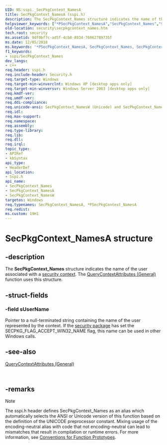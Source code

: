 ```yaml
---
UID: NS:sspi._SecPkgContext_NamesA
title: SecPkgContext_NamesA (sspi.h)
description: The SecPkgContext_Names structure indicates the name of the user associated with a security context. The QueryContextAttributes (General) function uses this structure.
helpviewer_keywords: ["*PSecPkgContext_NamesA","SecPkgContext_Names","SecPkgContext_Names structure [Security]","SecPkgContext_NamesA","SecPkgContext_NamesW","_ssp_secpkgcontext_names","pSecPkgContext_Names","pSecPkgContext_Names structure pointer [Security]","security.secpkgcontext_names","sspi/SecPkgContext_Names","sspi/SecPkgContext_NamesA","sspi/SecPkgContext_NamesW","sspi/pSecPkgContext_Names"]
old-location: security\secpkgcontext_names.htm
tech.root: security
ms.assetid: 9df0bf7c-ad5f-4cb8-8934-76062789735f
ms.date: 12/05/2018
ms.keywords: '*PSecPkgContext_NamesA, SecPkgContext_Names, SecPkgContext_Names structure [Security], SecPkgContext_NamesA, SecPkgContext_NamesW, _ssp_secpkgcontext_names, pSecPkgContext_Names, pSecPkgContext_Names structure pointer [Security], security.secpkgcontext_names, sspi/SecPkgContext_Names, sspi/SecPkgContext_NamesA, sspi/SecPkgContext_NamesW, sspi/pSecPkgContext_Names'
f1_keywords:
- sspi/SecPkgContext_Names
dev_langs:
- c++
req.header: sspi.h
req.include-header: Security.h
req.target-type: Windows
req.target-min-winverclnt: Windows XP [desktop apps only]
req.target-min-winversvr: Windows Server 2003 [desktop apps only]
req.kmdf-ver: 
req.umdf-ver: 
req.ddi-compliance: 
req.unicode-ansi: SecPkgContext_NamesW (Unicode) and SecPkgContext_NamesA (ANSI)
req.idl: 
req.max-support: 
req.namespace: 
req.assembly: 
req.type-library: 
req.lib: 
req.dll: 
req.irql: 
topic_type:
- APIRef
- kbSyntax
api_type:
- HeaderDef
api_location:
- Sspi.h
api_name:
- SecPkgContext_Names
- SecPkgContext_NamesA
- SecPkgContext_NamesW
targetos: Windows
req.typenames: SecPkgContext_NamesA, *PSecPkgContext_NamesA
req.redist: 
ms.custom: 19H1
---
```


# SecPkgContext_NamesA structure


## -description


The <b>SecPkgContext_Names</b> structure indicates the name of the user associated with a <a href="https://docs.microsoft.com/windows/desktop/SecGloss/s-gly">security context</a>. The 
<a href="https://docs.microsoft.com/windows/desktop/api/sspi/nf-sspi-querycontextattributesa">QueryContextAttributes (General)</a> function uses this structure.


## -struct-fields




### -field sUserName

Pointer to a null-terminated string containing the name of the user represented by the context. If the <a href="https://docs.microsoft.com/windows/desktop/SecGloss/s-gly">security package</a> has set the SECPKG_FLAG_ACCEPT_WIN32_NAME flag, this name can be used in other Windows calls.


## -see-also




<a href="https://docs.microsoft.com/windows/desktop/api/sspi/nf-sspi-querycontextattributesa">QueryContextAttributes (General)</a>
 

 

## -remarks

> [!NOTE]
> The sspi.h header defines SecPkgContext_Names as an alias which automatically selects the ANSI or Unicode version of this function based on the definition of the UNICODE preprocessor constant. Mixing usage of the encoding-neutral alias with code that not encoding-neutral can lead to mismatches that result in compilation or runtime errors. For more information, see [Conventions for Function Prototypes](/windows/win32/intl/conventions-for-function-prototypes).

